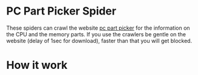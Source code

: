 # PC Part Picker Spider
These spiders can crawl the website [pc part picker](https://pcpartpicker.com/) for the information on the CPU and the memory parts.
If you use the crawlers be gentle on the website (delay of 1sec for download), faster than that you will get blocked.

# How it work
